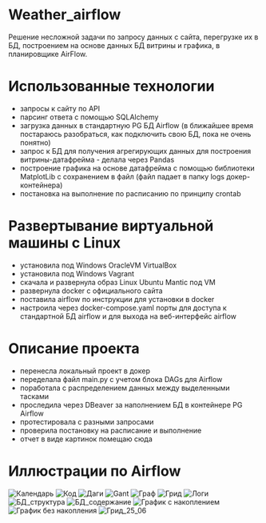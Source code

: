 # Weather_airflow
Решение несложной задачи по запросу данных с сайта, перегрузке их в БД, построением на основе данных БД витрины и графика, в планировщике AirFlow.

# Использованные технологии
* запросы к сайту по API
* парсинг ответа с помощью SQLAlchemy
* загрузка данных в стандартную PG БД Airflow (в ближайшее время постараюсь разобраться, как подключить свою БД, пока не очень понятно)
* запрос к БД для получения агрегирующих данных для построения витрины-датафрейма - делала через Pandas
* построение графика на основе датафрейма с помощью библиотеки MatplotLib с сохранением в файл (файл падает в папку logs докер-контейнера)
* постановка на выполнение по расписанию по принципу crontab

# Развертывание виртуальной машины с Linux
* установила под Windows OracleVM VirtualBox
* установила под Windows Vagrant
* скачала и развернула образ Linux Ubuntu Mantic под VM
* развернула docker с официального сайта
* поставила airflow по инструкции для установки в docker
* настроила через docker-compose.yaml порты для доступа к стандартной БД airflow и для выхода на веб-интерфейс airflow

# Описание проекта
* перенесла локальный проект в докер
* переделала файл main.py с учетом блока DAGs для Airflow
* поработала с распределением данных между выделенными тасками
* проследила через DBeaver за наполнением БД в контейнере PG Airflow
* протестировала с разными запросами
* проверила постановку на расписание и выполнение
* отчет в виде картинок помещаю сюда

# Иллюстрации по Airflow
![Календарь](https://github.com/OlgaMurzina/Weather_airflow/blob/main/images/calendar.png)
![Код](https://github.com/OlgaMurzina/Weather_airflow/blob/main/images/code.png)
![Даги](https://github.com/OlgaMurzina/Weather_airflow/blob/main/images/dags.png)
![Gant](https://github.com/OlgaMurzina/Weather_airflow/blob/main/images/gant.png)
![Граф](https://github.com/OlgaMurzina/Weather_airflow/blob/main/images/graph.png)
![Грид](https://github.com/OlgaMurzina/Weather_airflow/blob/main/images/grid.png)
![Логи](https://github.com/OlgaMurzina/Weather_airflow/blob/main/images/logs.png)
![БД_структура](https://github.com/OlgaMurzina/Weather_airflow/blob/main/images/db_weather_head_dbeaver.png)
![БД_содержание](https://github.com/OlgaMurzina/Weather_airflow/blob/main/images/db_weather_table_dbeaver.png)
![График с накоплением](https://github.com/OlgaMurzina/Weather_airflow/blob/main/images/img_line.png)
![График без накопления](https://github.com/OlgaMurzina/Weather_airflow/blob/main/images/img_line_без_накопления.png)
![Грид_25_06](https://github.com/OlgaMurzina/Weather_airflow/blob/main/images/grid25_06.png)

